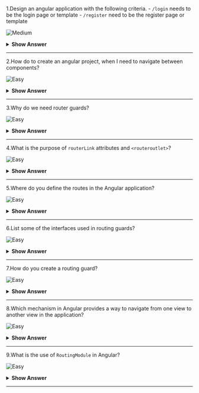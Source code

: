 1.Design an angular application with the following criteria.
    - `/login` needs to be the login page or template
    - `/register` need to be the register page or template
 

![Medium](https://github.com/revaturelabs/interviewquestions/blob/dev/ComplexityTags/Medium%20(2).svg)

<details>
<summary><b>Show Answer</b></summary>
<blockquote>
    
1.Run the `ng new routing-app --routing ` command to generate a basic Angular app with an app routing module, where we can configure our routes.
2.To use the Angular router, an app needs to have at least two components so that it can navigate from one to the other.Run these commands `ng g c login` and `ng g c register` to generate 2 components - *LoginComponent* and RegisterComponent*.
3.In the app routing module, the CLI creates a Routes array used to define our routes.There we can path `/login`  and  `/register`
```typescript
const routes: Routes = [
  { path: 'login', component: LoginComponent },
  { path: 'register', component: RegisterComponent },
];
```

</blockquote>
</details>
  
---
 
2.How do to create an angular project, when I need to navigate between components?

![Easy](https://github.com/revaturelabs/interviewquestions/blob/dev/ComplexityTags/simple%20(2).svg)

<details>
<summary><b>Show Answer</b></summary>
<blockquote>
    
Run the `ng new routing-app --routing ` command to generate a basic Angular app with an app routing module, where we can configure our routes.

</blockquote>
</details>
  
---
 
3.Why do we need router guards?

![Easy](https://github.com/revaturelabs/interviewquestions/blob/dev/ComplexityTags/simple%20(2).svg)

<details>
<summary><b>Show Answer</b></summary>
<blockquote>

To prevent unauthorized access to certain parts of our navigation, we use route guards in Angular.

</blockquote>
</details>
  
---
 
4.What is the purpose of `routerLink` attributes and `<routeroutlet>`?

![Easy](https://github.com/revaturelabs/interviewquestions/blob/dev/ComplexityTags/simple%20(2).svg)

<details>
<summary><b>Show Answer</b></summary>
<blockquote>

* `<router-outlet>` - works as a placeholder to load the different components dynamically based on the activated component.

*  *routerLink* - is an attribute to an anchor tag that sets the route for the component.


</blockquote>
</details>
  
---
 
5.Where do you define the routes in the Angular application?

![Easy](https://github.com/revaturelabs/interviewquestions/blob/dev/ComplexityTags/simple%20(2).svg)

<details>
<summary><b>Show Answer</b></summary>
<blockquote>

In the `app.routing.ts` file, you can add the paths and components under the `routes` array.
```ts
 const routes: Routes = [
  { path: 'first-component', component: FirstComponent },
  { path: 'second-component', component: SecondComponent },
];
```        

</blockquote>
</details>
  
---
 
6.List some of the interfaces used in routing guards?

![Easy](https://github.com/revaturelabs/interviewquestions/blob/dev/ComplexityTags/simple%20(2).svg)

<details>
<summary><b>Show Answer</b></summary>
<blockquote>

* `CanActivate` - decides if the route can be activated.
* `CanActivateChild`- decides if children of a route can be activated.
* `CanLoad`- decides if a route can be loaded.
* `CanDeactivate`- decides if the user can leave a route.


</blockquote>
</details>
  
---
 
7.How do you create a routing guard?

![Easy](https://github.com/revaturelabs/interviewquestions/blob/dev/ComplexityTags/simple%20(2).svg)

<details>
<summary><b>Show Answer</b></summary>
<blockquote>

Run the `ng g guard <guard-name>` command in your terminal to generate a guard service.When we run the `ng g guard admin` command, the CLI creates a service class that implements any one of the guard interfaces.

*admin.guard.ts:*
```typescript
import { Injectable } from '@angular/core';
import { CanActivate, ActivatedRouteSnapshot, RouterStateSnapshot } from '@angular/router';
import { Observable } from 'rxjs';

import { AuthService } from './auth/auth.service';

@Injectable({
  providedIn: 'root'
})
export class AdminGuard implements CanActivate {

  constructor(private authService: AuthService){}

  canActivate(
    next: ActivatedRouteSnapshot,
    state: RouterStateSnapshot): Observable<boolean> | Promise<boolean> | boolean {
      return this.authService.isLoggedIn;
  }
}
```
* Adminguard is a class that implements the *CanActivate* interface and overrides the `canActivate()` method.The canActivate() method uses the following parameters:
    * `next: ActivatedRouteSnapshot` - Contains the information about a route associated with a component loaded in an outlet at a particular moment in time.
    * `state: RouterStateSnapshot` - Contains the information about the router state at a particular moment in time.

* In this example, the `canActivate()` method to only allow access if the user is logged in.
Here imported the *AuthService* to get the value of the `isLoggedIn` property which holds `true` if the user logged in else `false`.

* We apply the guard to the routes, by imposing the `canActivate` property of the path object.
*admin-routing.module.ts* 
```typescript
const routes: Routes = [
    {
        path: 'admin',
        component: ProjectComponent,
        children: [
            {
                path: 'list',
                component: EmployeeListComponent,
                canActivate: [AdminGuard]
            },            
            {
                path: 'create',
                component: EmployeeListComponent,
                canActivate: [AdminGuard]
            }
        ]
    }
```
* Here, we can access the *EmployeeListComponent* and *EmployeeListComponent* only if we had logged in.



</blockquote>
</details>
  
---

8.Which mechanism in Angular provides a way to navigate from one view to another view in the application?

![Easy](https://github.com/revaturelabs/interviewquestions/blob/dev/ComplexityTags/simple%20(2).svg)

<details>
<summary><b>Show Answer</b></summary>
<blockquote>

The Router mechanism in Angular provides a way to navigate from one view to another view in the application.

</blockquote>
</details>
  
---

9.What is the use of `RoutingModule` in Angular?


![Easy](https://github.com/revaturelabs/interviewquestions/blob/dev/ComplexityTags/simple%20(2).svg)

<details>
<summary><b>Show Answer</b></summary>
<blockquote>

Angular provides a `RouterModule` that has the necessary service providers and directives for navigating through application views.The router defines the navigation of views on a single page and interprets URL links to determine which views to create or destroy, and which components to load or unload.
    
</blockquote>
</details>
  
---
